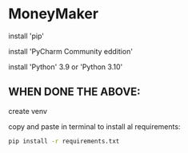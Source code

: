 # MoneyMaker

install 'pip'

install 'PyCharm Community eddition'

install 'Python' 3.9 or 'Python 3.10'



## WHEN DONE THE ABOVE:

create venv

copy and paste in terminal to install al requirements:
``` bash 
pip install -r requirements.txt
```
